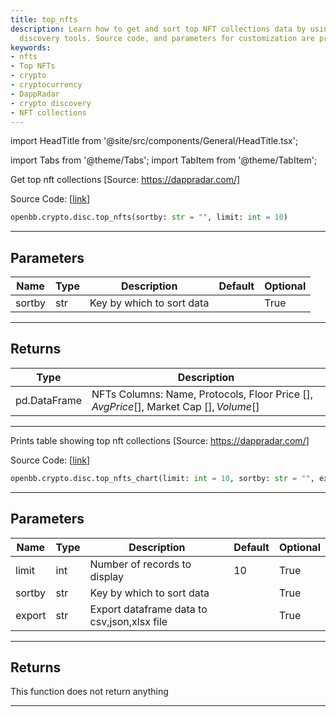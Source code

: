 ```yaml
---
title: top_nfts
description: Learn how to get and sort top NFT collections data by using OpenBB crypto
  discovery tools. Source code, and parameters for customization are provided.
keywords:
- nfts
- Top NFTs
- crypto
- cryptocurrency
- DappRadar
- crypto discovery
- NFT collections
---
```


import HeadTitle from '@site/src/components/General/HeadTitle.tsx';

<HeadTitle title="crypto.disc.top_nfts - Reference | OpenBB SDK Docs" />

import Tabs from '@theme/Tabs';
import TabItem from '@theme/TabItem';

<Tabs>
<TabItem value="model" label="Model" default>

Get top nft collections [Source: https://dappradar.com/]

Source Code: [[link](https://github.com/OpenBB-finance/OpenBBTerminal/tree/main/openbb_terminal/cryptocurrency/discovery/dappradar_model.py#L79)]

```python
openbb.crypto.disc.top_nfts(sortby: str = "", limit: int = 10)
```

---

## Parameters

| Name | Type | Description | Default | Optional |
| ---- | ---- | ----------- | ------- | -------- |
| sortby | str | Key by which to sort data |  | True |


---

## Returns

| Type | Description |
| ---- | ----------- |
| pd.DataFrame | NFTs Columns: Name, Protocols, Floor Price [$], Avg Price [$], Market Cap [$], Volume [$] |
---

</TabItem>
<TabItem value="view" label="Chart">

Prints table showing top nft collections [Source: https://dappradar.com/]

Source Code: [[link](https://github.com/OpenBB-finance/OpenBBTerminal/tree/main/openbb_terminal/cryptocurrency/discovery/dappradar_view.py#L20)]

```python
openbb.crypto.disc.top_nfts_chart(limit: int = 10, sortby: str = "", export: str = "")
```

---

## Parameters

| Name | Type | Description | Default | Optional |
| ---- | ---- | ----------- | ------- | -------- |
| limit | int | Number of records to display | 10 | True |
| sortby | str | Key by which to sort data |  | True |
| export | str | Export dataframe data to csv,json,xlsx file |  | True |


---

## Returns

This function does not return anything

---

</TabItem>
</Tabs>
